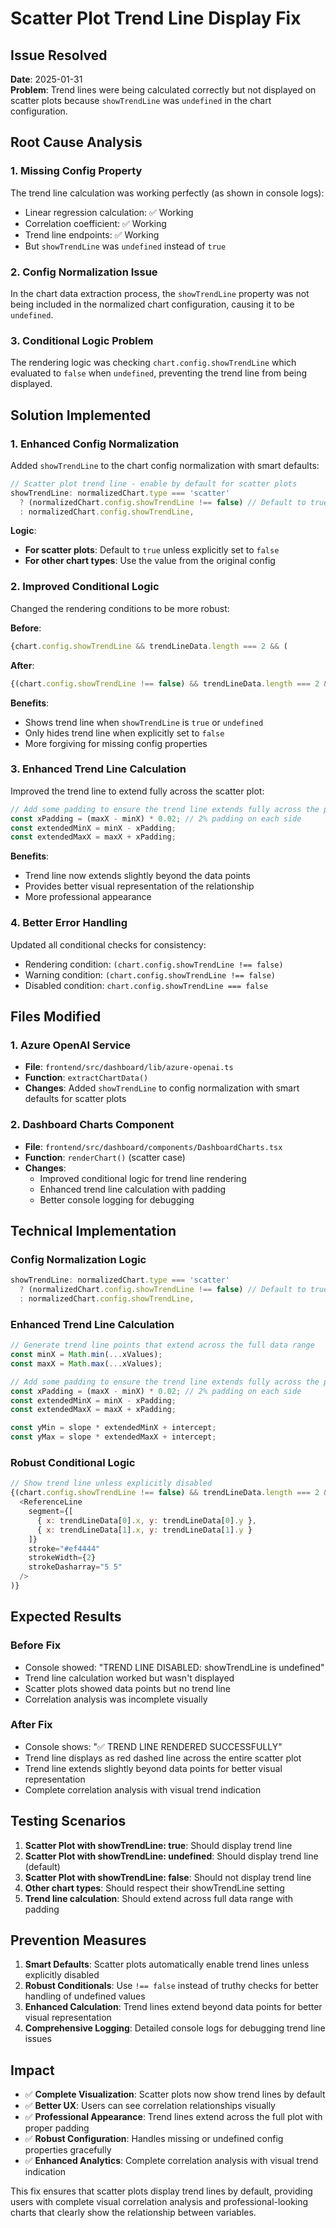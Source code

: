 # Scatter Plot Trend Line Display Fix

## Issue Resolved
**Date**: 2025-01-31  
**Problem**: Trend lines were being calculated correctly but not displayed on scatter plots because `showTrendLine` was `undefined` in the chart configuration.

## Root Cause Analysis

### 1. **Missing Config Property**
The trend line calculation was working perfectly (as shown in console logs):
- Linear regression calculation: ✅ Working
- Correlation coefficient: ✅ Working  
- Trend line endpoints: ✅ Working
- But `showTrendLine` was `undefined` instead of `true`

### 2. **Config Normalization Issue**
In the chart data extraction process, the `showTrendLine` property was not being included in the normalized chart configuration, causing it to be `undefined`.

### 3. **Conditional Logic Problem**
The rendering logic was checking `chart.config.showTrendLine` which evaluated to `false` when `undefined`, preventing the trend line from being displayed.

## Solution Implemented

### 1. **Enhanced Config Normalization**
Added `showTrendLine` to the chart config normalization with smart defaults:

```javascript
// Scatter plot trend line - enable by default for scatter plots
showTrendLine: normalizedChart.type === 'scatter' 
  ? (normalizedChart.config.showTrendLine !== false) // Default to true for scatter plots unless explicitly false
  : normalizedChart.config.showTrendLine,
```

**Logic**:
- **For scatter plots**: Default to `true` unless explicitly set to `false`
- **For other chart types**: Use the value from the original config

### 2. **Improved Conditional Logic**
Changed the rendering conditions to be more robust:

**Before**:
```javascript
{chart.config.showTrendLine && trendLineData.length === 2 && (
```

**After**:
```javascript
{(chart.config.showTrendLine !== false) && trendLineData.length === 2 && (
```

**Benefits**:
- Shows trend line when `showTrendLine` is `true` or `undefined`
- Only hides trend line when explicitly set to `false`
- More forgiving for missing config properties

### 3. **Enhanced Trend Line Calculation**
Improved the trend line to extend fully across the scatter plot:

```javascript
// Add some padding to ensure the trend line extends fully across the plot
const xPadding = (maxX - minX) * 0.02; // 2% padding on each side
const extendedMinX = minX - xPadding;
const extendedMaxX = maxX + xPadding;
```

**Benefits**:
- Trend line now extends slightly beyond the data points
- Provides better visual representation of the relationship
- More professional appearance

### 4. **Better Error Handling**
Updated all conditional checks for consistency:
- Rendering condition: `(chart.config.showTrendLine !== false)`
- Warning condition: `(chart.config.showTrendLine !== false)`  
- Disabled condition: `chart.config.showTrendLine === false`

## Files Modified

### 1. **Azure OpenAI Service**
- **File**: `frontend/src/dashboard/lib/azure-openai.ts`
- **Function**: `extractChartData()`
- **Changes**: Added `showTrendLine` to config normalization with smart defaults for scatter plots

### 2. **Dashboard Charts Component**
- **File**: `frontend/src/dashboard/components/DashboardCharts.tsx`
- **Function**: `renderChart()` (scatter case)
- **Changes**: 
  - Improved conditional logic for trend line rendering
  - Enhanced trend line calculation with padding
  - Better console logging for debugging

## Technical Implementation

### Config Normalization Logic
```javascript
showTrendLine: normalizedChart.type === 'scatter' 
  ? (normalizedChart.config.showTrendLine !== false) // Default to true for scatter plots
  : normalizedChart.config.showTrendLine,
```

### Enhanced Trend Line Calculation
```javascript
// Generate trend line points that extend across the full data range
const minX = Math.min(...xValues);
const maxX = Math.max(...xValues);

// Add some padding to ensure the trend line extends fully across the plot
const xPadding = (maxX - minX) * 0.02; // 2% padding on each side
const extendedMinX = minX - xPadding;
const extendedMaxX = maxX + xPadding;

const yMin = slope * extendedMinX + intercept;
const yMax = slope * extendedMaxX + intercept;
```

### Robust Conditional Logic
```javascript
// Show trend line unless explicitly disabled
{(chart.config.showTrendLine !== false) && trendLineData.length === 2 && (
  <ReferenceLine 
    segment={[
      { x: trendLineData[0].x, y: trendLineData[0].y },
      { x: trendLineData[1].x, y: trendLineData[1].y }
    ]}
    stroke="#ef4444"
    strokeWidth={2}
    strokeDasharray="5 5"
  />
)}
```

## Expected Results

### Before Fix
- Console showed: "TREND LINE DISABLED: showTrendLine is undefined"
- Trend line calculation worked but wasn't displayed
- Scatter plots showed data points but no trend line
- Correlation analysis was incomplete visually

### After Fix
- Console shows: "✅ TREND LINE RENDERED SUCCESSFULLY"
- Trend line displays as red dashed line across the entire scatter plot
- Trend line extends slightly beyond data points for better visual representation
- Complete correlation analysis with visual trend indication

## Testing Scenarios

1. **Scatter Plot with showTrendLine: true**: Should display trend line
2. **Scatter Plot with showTrendLine: undefined**: Should display trend line (default)
3. **Scatter Plot with showTrendLine: false**: Should not display trend line
4. **Other chart types**: Should respect their showTrendLine setting
5. **Trend line calculation**: Should extend across full data range with padding

## Prevention Measures

1. **Smart Defaults**: Scatter plots automatically enable trend lines unless explicitly disabled
2. **Robust Conditionals**: Use `!== false` instead of truthy checks for better handling of undefined values
3. **Enhanced Calculation**: Trend lines extend beyond data points for better visual representation
4. **Comprehensive Logging**: Detailed console logs for debugging trend line issues

## Impact

- ✅ **Complete Visualization**: Scatter plots now show trend lines by default
- ✅ **Better UX**: Users can see correlation relationships visually
- ✅ **Professional Appearance**: Trend lines extend across the full plot with proper padding
- ✅ **Robust Configuration**: Handles missing or undefined config properties gracefully
- ✅ **Enhanced Analytics**: Complete correlation analysis with visual trend indication

This fix ensures that scatter plots display trend lines by default, providing users with complete visual correlation analysis and professional-looking charts that clearly show the relationship between variables.